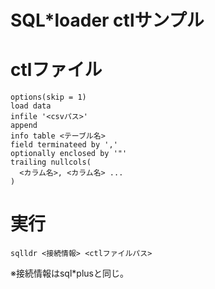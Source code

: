 # SQL*loader ctlサンプル

# ctlファイル
    options(skip = 1)
    load data
    infile '<csvパス>'
    append
    info table <テーブル名>
    field terminateed by ','
    optionally enclosed by '"'
    trailing nullcols(
      <カラム名>, <カラム名> ...
    )


# 実行
    sqlldr <接続情報> <ctlファイルパス>

※接続情報はsql*plusと同じ。

